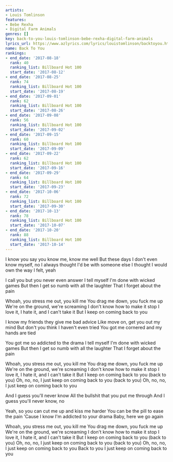 ```yaml
---
artists:
- Louis Tomlinson
features:
- Bebe Rexha
- Digital Farm Animals
genres: []
key: back-to-you-louis-tomlinson-bebe-rexha-digital-farm-animals
lyrics_url: https://www.azlyrics.com/lyrics/louistomlinson/backtoyou.html
name: Back To You
rankings:
- end_date: '2017-08-18'
  rank: 40
  ranking_list: Billboard Hot 100
  start_date: '2017-08-12'
- end_date: '2017-08-25'
  rank: 74
  ranking_list: Billboard Hot 100
  start_date: '2017-08-19'
- end_date: '2017-09-01'
  rank: 62
  ranking_list: Billboard Hot 100
  start_date: '2017-08-26'
- end_date: '2017-09-08'
  rank: 56
  ranking_list: Billboard Hot 100
  start_date: '2017-09-02'
- end_date: '2017-09-15'
  rank: 60
  ranking_list: Billboard Hot 100
  start_date: '2017-09-09'
- end_date: '2017-09-22'
  rank: 62
  ranking_list: Billboard Hot 100
  start_date: '2017-09-16'
- end_date: '2017-09-29'
  rank: 64
  ranking_list: Billboard Hot 100
  start_date: '2017-09-23'
- end_date: '2017-10-06'
  rank: 72
  ranking_list: Billboard Hot 100
  start_date: '2017-09-30'
- end_date: '2017-10-13'
  rank: 78
  ranking_list: Billboard Hot 100
  start_date: '2017-10-07'
- end_date: '2017-10-20'
  rank: 88
  ranking_list: Billboard Hot 100
  start_date: '2017-10-14'
---
```



I know you say you know me, know me well
But these days I don't even know myself, no
I always thought I'd be with someone else
I thought I would own the way I felt, yeah

I call you but you never even answer
I tell myself I'm done with wicked games
But then I get so numb with all the laughter
That I forget about the pain

Whoah, you stress me out, you kill me
You drag me down, you fuck me up
We're on the ground, we're screaming
I don't know how to make it stop
I love it, I hate it, and I can't take it
But I keep on coming back to you


I know my friends they give me bad advice
Like move on, get you out my mind
But don't you think I haven't even tried
You got me cornered and my hands are tied


You got me so addicted to the drama
I tell myself I'm done with wicked games
But then I get so numb with all the laughter
That I forget about the pain


Whoah, you stress me out, you kill me
You drag me down, you fuck me up
We're on the ground, we're screaming
I don't know how to make it stop
I love it, I hate it, and I can't take it
But I keep on coming back to you (back to you)
Oh, no, no, I just keep on coming back to you (back to you)
Oh, no, no, I just keep on coming back to you

And I guess you'll never know
All the bullshit that you put me through
And I guess you'll never know, no


Yeah, so you can cut me up and kiss me harder
You can be the pill to ease the pain
'Cause I know I'm addicted to your drama
Baby, here we go again

Whoah, you stress me out, you kill me
You drag me down, you fuck me up
We're on the ground, we're screaming
I don't know how to make it stop
I love it, I hate it, and I can't take it
But I keep on coming back to you (back to you)
Oh, no, no, I just keep on coming back to you (back to you)
Oh, no, no, I just keep on coming back to you
Back to you
I just keep on coming back to you



